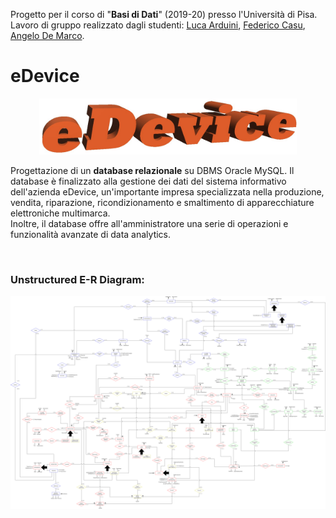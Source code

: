 Progetto per il corso di "**Basi di Dati**" (2019-20) presso l'Università di Pisa.<br>
Lavoro di gruppo realizzato dagli studenti: [Luca Arduini](https://github.com/LucaArduini), [Federico Casu](https://github.com/federic0casu), [Angelo De Marco](https://github.com/Sgazzirro).

# eDevice

<p align="center">
  <img src="https://github.com/LucaArduini/eDevice/blob/main/File%20Accessori/logo%20eDevice%202.jpg" alt="eDevice_logo" height="90" />
</p>

Progettazione di un **database relazionale** su DBMS Oracle MySQL. Il database è finalizzato alla gestione dei dati del sistema informativo dell'azienda eDevice, un'importante impresa specializzata nella produzione, vendita, riparazione, ricondizionamento e smaltimento di apparecchiature elettroniche multimarca.<br>
Inoltre, il database offre all'amministratore una serie di operazioni e funzionalità avanzate di data analytics.

<br>

### Unstructured E-R Diagram:
<p style="text-align:center">
  <img src="https://github.com/LucaArduini/eDevice/blob/main/Diagrammi%20E-R/non%20ristrutturato/NON%20Ristrutturato.png" alt="diagrammaER_NONristrutturato" style="max-width: 100%; height: auto;" />
</p>

